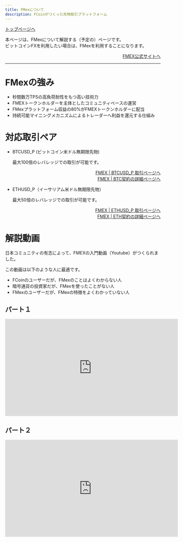 ```yaml
---
title: FMexについて
description: FCoinがつくった先物取引プラットフォーム
---
```


[トップページへ](./)


本ページは、FMexについて解説する（予定の）ページです。  
ビットコインFXを利用したい場合は、FMexを利用することになります。

<div style="text-align: right;">
    <a href="https://fmex.com/" target="_brank">FMEX公式サイトへ</a>  
</div>

---

# FMexの強み
- 秒間数万TPSの高負荷耐性をもつ高い技術力
- FMEXトークンホルダーを主体としたコミュニティベースの運営
- FMexプラットフォーム収益の80%がFMEXトークンホルダーに配当
- 持続可能マイニングメカニズムによるトレーダーへ利益を還元する仕組み 

# 対応取引ペア

- BTCUSD_P (ビットコイン米ドル無期限先物)

    最大100倍のレバレッジでの取引が可能です。

    <div style="text-align: right;">
        <a href="https://fmex.com/trade/BTCUSD_P" target="_brank">FMEX | BTCUSD_P 取引ページへ</a>  
    </div>
    <div style="text-align: right;">
        <a href="https://fmex.com/contract/guide/BTCUSD_P" target="_brank">FMEX | BTC契約の詳細ページへ</a>  
    </div>

- ETHUSD_P（イーサリアム米ドル無期限先物）

    最大50倍のレバレッジでの取引が可能です。

    <div style="text-align: right;">
        <a href="https://fmex.com/trade/ETHUSD_P" target="_brank">FMEX | ETHUSD_P 取引ページへ</a>  
    </div>
    <div style="text-align: right;">
        <a href="https://fmex.com/contract/guide/ETHUSD_P" target="_brank">FMEX | ETH契約の詳細ページへ</a>  
    </div>


# 解説動画

日本コミュニティの有志によって、FMEXの入門動画（Youtube）がつくられました。

この動画は以下のような人に最適です。

- FCoinのユーザーだが、FMexのことはよくわからない人
- 暗号通貨の投資家だが、FMexを使ったことがない人
- FMexのユーザーだが、FMexの特徴をよくわかっていない人

## パート１
<iframe width="560" height="315" src="https://www.youtube.com/embed/Y0CJ50FEGZg" frameborder="0" allow="accelerometer; autoplay; encrypted-media; gyroscope; picture-in-picture" allowfullscreen></iframe>

## パート２
<iframe width="560" height="315" src="https://www.youtube.com/embed/fAspqIuElAQ" frameborder="0" allow="accelerometer; autoplay; encrypted-media; gyroscope; picture-in-picture" allowfullscreen></iframe>
